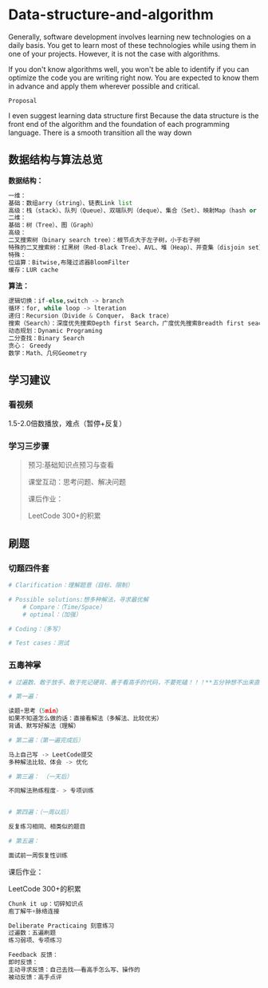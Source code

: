 # Data-structure-and-algorithm

Generally, software development involves learning new technologies on a daily basis. You get to learn most of these technologies while using them in one of your projects. However, it is not the case with algorithms.

If you don't know algorithms well, you won't be able to identify if you can optimize the code you are writing right now. You are expected to know them in advance and apply them wherever possible and critical.

`Proposal`

I even suggest learning data structure first
Because the data structure is the front end of the algorithm and the foundation of each programming language. There is a smooth transition all the way down

## 数据结构与算法总览

**数据结构：**

```python
一维：
基础：数组arry（string）、链表Link list
高级：栈（stack）、队列（Queue）、双端队列（deque）、集合（Set）、映射Map（hash or map）、
二维：
基础：树（Tree）、图（Graph）
高级：
二叉搜索树（binary search tree）：根节点大于左子树，小于右子树
特殊的二叉搜索树：红黑树（Red-Black Tree）、AVL、堆（Heap）、并查集（disjoin set）、字典树（Trie）
特殊：
位运算：Bitwise,布隆过滤器BloomFilter
缓存：LUR cache
```

**算法：**

```python
逻辑切换：if-else,switch -> branch
循环：for, while loop -> lteration
递归：Recursion（Divide & Conquer， Back trace）
搜索（Search）：深度优先搜索Depth first Search，广度优先搜索Breadth first seach
动态规划：Dynamic Programing
二分查找：Binary Search
贪心： Greedy
数学：Math、几何Geometry
```

## 学习建议

### 看视频

1.5-2.0倍数播放，难点（暂停+反复）

### 学习三步骤

> 预习:基础知识点预习与查看
>
> 课堂互动：思考问题、解决问题
>
> 课后作业：
>
> LeetCode 300+的积累

## 刷题

### 切题四件套

```python
# Clarification：理解题意（目标、限制）

# Possible solutions:想多种解法，寻求最优解
	# Compare：（Time/Space）
	# optimal：（加强）

# Coding：（多写）

# Test cases：测试
```

### 五毒神掌

```python
# 过遍数、敢于放手、敢于死记硬背、善于看高手的代码，不要死磕！！！**五分钟想不出来直接看题解**

# 第一遍：

读题+思考（5min）
如果不知道怎么做的话：直接看解法（多解法、比较优劣）
背诵、默写好解法（理解）

# 第二遍：（第一遍完成后）

马上自己写 -> LeetCode提交
多种解法比较、体会 -> 优化

# 第三遍： （一天后）

不同解法熟练程度- > 专项训练


# 第四遍：（一周以后）

反复练习相同、相类似的题目

# 第五遍：

面试前一周恢复性训练
```

课后作业：

LeetCode 300+的积累

```python
Chunk it up：切碎知识点
庖丁解牛+脉络连接

Deliberate Practicaing 刻意练习
过遍数：五遍刷题
练习弱项、专项练习

Feedback 反馈：
即时反馈：
主动寻求反馈：自己去找——看高手怎么写、操作的
被动反馈：高手点评
```
